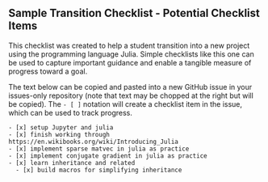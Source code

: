 ## Sample Transition Checklist - Potential Checklist Items

This checklist was created to help a student transition into a new project using the programming language Julia.  Simple checklists like this one can be used to capture important guidance and enable a tangible measure of progress toward a goal.

The text below can be copied and pasted into a new GitHub issue in your issues-only repository (note that text may be chopped at the right but will be copied).  The `- [ ]` notation will create a checklist item in the issue, which can be used to track progress.

```
- [x] setup Jupyter and julia
- [x] finish working through https://en.wikibooks.org/wiki/Introducing_Julia
- [x] implement sparse matvec in julia as practice
- [x] implement conjugate gradient in julia as practice
- [x] learn inheritance and related
  - [x] build macros for simplifying inheritance
```
